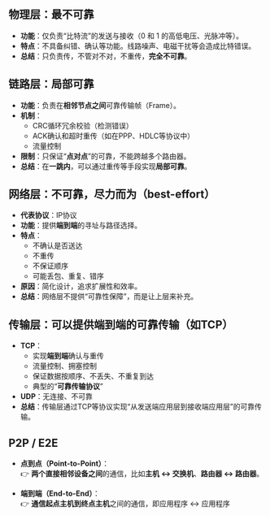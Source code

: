 ## **物理层：最不可靠**
- **功能**：仅负责“比特流”的发送与接收（0 和 1 的高低电压、光脉冲等）。
- **特点**：不具备纠错、确认等功能。线路噪声、电磁干扰等会造成比特错误。
- **总结**：只负责传，不管对不对，不重传，**完全不可靠**。

## **链路层：局部可靠**

- **功能**：负责在**相邻节点之间**可靠传输帧（Frame）。
- **机制**：
    - CRC循环冗余校验（检测错误）
    - ACK确认和超时重传（如在PPP、HDLC等协议中）
    - 流量控制
- **限制**：只保证“**点对点**”的可靠，不能跨越多个路由器。
- **总结**：在**一跳内**，可以通过重传等手段实现**局部可靠**。

## **网络层：不可靠，尽力而为（best-effort）**

- **代表协议**：IP协议
- **功能**：提供**端到端**的寻址与路径选择。
- **特点**：
    - 不确认是否送达
    - 不重传
    - 不保证顺序
    - 可能丢包、重复、错序
- **原因**：简化设计，追求扩展性和效率。
- **总结**：网络层不提供“可靠性保障”，而是让上层来补充。

## **传输层：可以提供端到端的可靠传输（如TCP）**

- **TCP**：
    - 实现**端到端**确认与重传
    - 流量控制、拥塞控制
    - 保证数据按顺序、不丢失、不重复到达
    - 典型的“**可靠传输协议**”
- **UDP**：无连接、不可靠
- **总结**：传输层通过TCP等协议实现“从发送端应用层到接收端应用层”的可靠传输。

## P2P / E2E

- **点到点（Point-to-Point）**：  
    👉 **两个直接相邻设备之间**的通信，比如**主机 ↔ 交换机**、**路由器 ↔ 路由器**。
    
- **端到端（End-to-End）**：  
    👉 **通信起点主机到终点主机**之间的通信，即应用程序 ↔ 应用程序